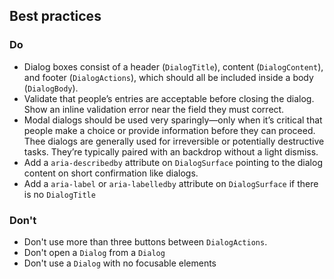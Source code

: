 ## Best practices

### Do

- Dialog boxes consist of a header (`DialogTitle`), content (`DialogContent`), and footer (`DialogActions`), which should all be included inside a body (`DialogBody`).
- Validate that people’s entries are acceptable before closing the dialog. Show an inline validation error near the field they must correct.
- Modal dialogs should be used very sparingly—only when it’s critical that people make a choice or provide information before they can proceed. Thee dialogs are generally used for irreversible or potentially destructive tasks. They’re typically paired with an backdrop without a light dismiss.
- Add a `aria-describedby` attribute on `DialogSurface` pointing to the dialog content on short confirmation like dialogs.
- Add a `aria-label` or `aria-labelledby` attribute on `DialogSurface` if there is no `DialogTitle`

### Don't

- Don't use more than three buttons between `DialogActions`.
- Don't open a `Dialog` from a `Dialog`
- Don't use a `Dialog` with no focusable elements
